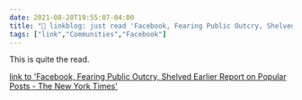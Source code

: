 ```yaml
---
date: 2021-08-20T19:55:07-04:00
title: "🔗 linkblog: just read 'Facebook, Fearing Public Outcry, Shelved Earlier Report on Popular Posts - The New York Times'"
tags: ["link","Communities","Facebook"]
---
```

This is quite the read.
 
[link to 'Facebook, Fearing Public Outcry, Shelved Earlier Report on Popular Posts - The New York Times'](https://www.nytimes.com/2021/08/20/technology/facebook-popular-posts.html)
